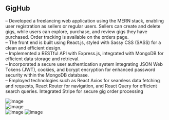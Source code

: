 ## GigHub  
– Developed a freelancing web application using the MERN stack, enabling user registration as sellers or regular users. Sellers can create and delete gigs, while users can explore, purchase, and review gigs they have purchased. Order tracking is available on the orders page.  
– The front end is built using React.js, styled with Sassy CSS (SASS) for a clean and efficient design.  
– Implemented a RESTful API with Express.js, integrated with MongoDB for efficient data storage and retrieval.  
– Incorporated a secure user authentication system integrating JSON Web Tokens (JWT), cookies, and bcrypt encryption for enhanced password security within the MongoDB database.  
– Employed technologies such as React Axios for seamless data fetching and requests, React Router for navigation, and React Query for efficient search queries. Integrated Stripe for secure gig order processing  
  
![image](https://github.com/SunnyK9325/GigHub/assets/95949944/80bdbd3a-3913-4871-a3dc-b9cd1af87c70)  
![image](https://github.com/SunnyK9325/GigHub/assets/95949944/3d516376-faeb-4473-9849-891e1f4bdac1)  
![image](https://github.com/SunnyK9325/GigHub/assets/95949944/a72588e8-4122-4661-8517-037dc1f2482f)
![image](https://github.com/SunnyK9325/GigHub/assets/95949944/68756c51-ff60-403d-afa9-00a744ba6f46)



